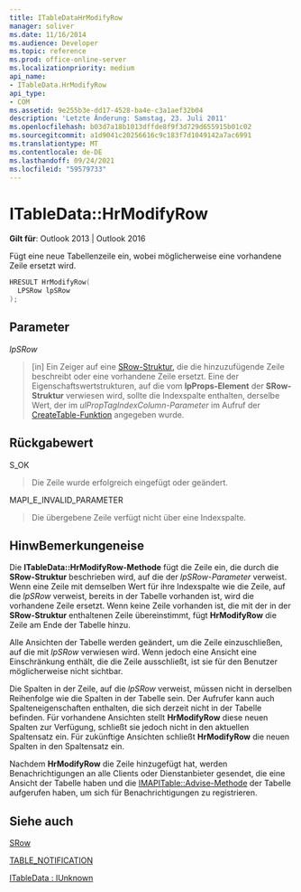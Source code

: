 ```yaml
---
title: ITableDataHrModifyRow
manager: soliver
ms.date: 11/16/2014
ms.audience: Developer
ms.topic: reference
ms.prod: office-online-server
ms.localizationpriority: medium
api_name:
- ITableData.HrModifyRow
api_type:
- COM
ms.assetid: 9e255b3e-dd17-4528-ba4e-c3a1aef32b04
description: 'Letzte Änderung: Samstag, 23. Juli 2011'
ms.openlocfilehash: b03d7a18b1013dffde8f9f3d729d655915b01c02
ms.sourcegitcommit: a1d9041c20256616c9c183f7d1049142a7ac6991
ms.translationtype: MT
ms.contentlocale: de-DE
ms.lasthandoff: 09/24/2021
ms.locfileid: "59579733"
---
```

# <a name="itabledatahrmodifyrow"></a>ITableData::HrModifyRow

  
  
**Gilt für**: Outlook 2013 | Outlook 2016 
  
Fügt eine neue Tabellenzeile ein, wobei möglicherweise eine vorhandene Zeile ersetzt wird.
  
```cpp
HRESULT HrModifyRow(
  LPSRow lpSRow
);
```

## <a name="parameters"></a>Parameter

 _lpSRow_
  
> [in] Ein Zeiger auf eine [SRow-Struktur,](srow.md) die die hinzuzufügende Zeile beschreibt oder eine vorhandene Zeile ersetzt. Eine der Eigenschaftswertstrukturen, auf die vom **lpProps-Element** der **SRow-Struktur** verwiesen wird, sollte die Indexspalte enthalten, derselbe Wert, der im  _ulPropTagIndexColumn-Parameter_ im Aufruf der [CreateTable-Funktion](createtable.md) angegeben wurde. 
    
## <a name="return-value"></a>Rückgabewert

S_OK 
  
> Die Zeile wurde erfolgreich eingefügt oder geändert.
    
MAPI_E_INVALID_PARAMETER 
  
> Die übergebene Zeile verfügt nicht über eine Indexspalte.
    
## <a name="remarks"></a>HinwBemerkungeneise

Die **ITableData::HrModifyRow-Methode** fügt die Zeile ein, die durch die **SRow-Struktur** beschrieben wird, auf die der  _lpSRow-Parameter_ verweist. Wenn eine Zeile mit demselben Wert für ihre Indexspalte wie die Zeile, auf die  _lpSRow_ verweist, bereits in der Tabelle vorhanden ist, wird die vorhandene Zeile ersetzt. Wenn keine Zeile vorhanden ist, die mit der in der **SRow-Struktur** enthaltenen Zeile übereinstimmt, fügt **HrModifyRow** die Zeile am Ende der Tabelle hinzu. 
  
Alle Ansichten der Tabelle werden geändert, um die Zeile einzuschließen, auf die mit  _lpSRow_ verwiesen wird. Wenn jedoch eine Ansicht eine Einschränkung enthält, die die Zeile ausschließt, ist sie für den Benutzer möglicherweise nicht sichtbar. 
  
Die Spalten in der Zeile, auf die  _lpSRow_ verweist, müssen nicht in derselben Reihenfolge wie die Spalten in der Tabelle sein. Der Aufrufer kann auch Spalteneigenschaften enthalten, die sich derzeit nicht in der Tabelle befinden. Für vorhandene Ansichten stellt **HrModifyRow** diese neuen Spalten zur Verfügung, schließt sie jedoch nicht in den aktuellen Spaltensatz ein. Für zukünftige Ansichten schließt **HrModifyRow** die neuen Spalten in den Spaltensatz ein. 
  
Nachdem **HrModifyRow** die Zeile hinzugefügt hat, werden Benachrichtigungen an alle Clients oder Dienstanbieter gesendet, die eine Ansicht der Tabelle haben und die [IMAPITable::Advise-Methode](imapitable-advise.md) der Tabelle aufgerufen haben, um sich für Benachrichtigungen zu registrieren. 
  
## <a name="see-also"></a>Siehe auch



[SRow](srow.md)
  
[TABLE_NOTIFICATION](table_notification.md)
  
[ITableData : IUnknown](itabledataiunknown.md)

